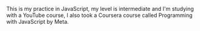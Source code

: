 This is my practice in JavaScript, my level is intermediate and I'm studying with a YouTube course, I also took a Coursera course called Programming with JavaScript by Meta.

